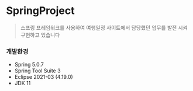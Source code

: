# SpringProject
> 스프링 프레임워크를 사용하여 여행일정 사이트에서 담당했던 업무를 발전 시켜 구현하고 있습니다

### 개발환경 

- Spring 5.0.7
- Spring Tool Suite 3
- Eclipse 2021-03 (4.19.0)
- JDK 11
